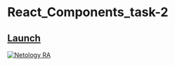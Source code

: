 # React_Components_task-2

## [Launch](https://johnnystorm19.github.io/RA_Components_task-2/)

[![Netology RA](https://github.com/JohnnyStorm19/RA_Components_task-2/actions/workflows/web.yml/badge.svg)](https://github.com/JohnnyStorm19/RA_Components_task-2/actions/workflows/web.yml)
